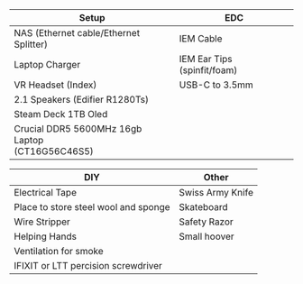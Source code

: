 
| **Setup**                                          | **EDC**                     |
| -------------------------------------------------- | --------------------------- |
| NAS (Ethernet cable/Ethernet Splitter)             | IEM Cable                   |
| Laptop Charger                                     | IEM Ear Tips (spinfit/foam) |
| VR Headset (Index)                                 | USB-C to 3.5mm              |
| 2.1 Speakers (Edifier R1280Ts)                     |                             |
| Steam Deck 1TB Oled                                |                             |
| Crucial DDR5 5600MHz 16gb Laptop<br>(CT16G56C46S5) |                             |

| **DIY**                              | **Other**        |
| ------------------------------------ | ---------------- |
| Electrical Tape                      | Swiss Army Knife |
| Place to store steel wool and sponge | Skateboard       |
| Wire Stripper                        | Safety Razor     |
| Helping Hands                        | Small hoover     |
| Ventilation for smoke                |                  |
| IFIXIT or LTT percision screwdriver  |                  |

